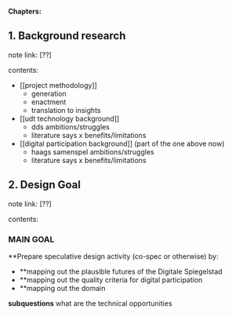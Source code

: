 **Chapters:**

## 1. Background research
note link:
[??]

contents:
- [[project methodology]]
	- generation
	- enactment
	- translation to insights
- [[udt technology background]]
	- dds ambitions/struggles
	- literature says x benefits/limitations
- [[digital participation background]] (part of the one above now)
	- haags samenspel ambitions/struggles
	- literature says x benefits/limitations

## 2. Design Goal
note link:
[??]

contents:


### MAIN GOAL
**Prepare speculative design activity (co-spec or otherwise) by:
- **mapping out the plausible futures of the Digitale Spiegelstad
- **mapping out the quality criteria for digital participation
- **mapping out the domain

**subquestions**
what are the technical opportunities